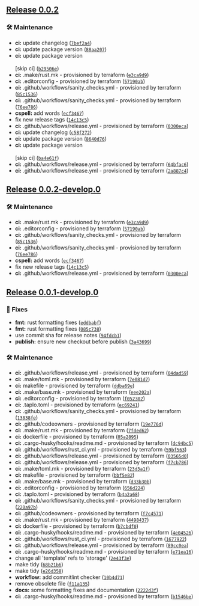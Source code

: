 ## [Release 0.0.2](https://github.com/owlot/svc-storage/releases/tag/v0.0.2)

### 🛠 Maintenance

-  **ci:** update changelog ([`7bef2a4`](https://github.com/owlot/svc-storage/commit/7bef2a4b92fb0181eb778601bdc1f0c6843c2374))
-  **ci:** update package version ([`88aa207`](https://github.com/owlot/svc-storage/commit/88aa2072d936285bb1839ff8bcc24a75e69ab746))
-  **ci:** update package version<br/><br/>[skip ci] ([`b29506e`](https://github.com/owlot/svc-storage/commit/b29506e9087a9accd5126e29f4f543cea34a8247))
-  **ci:** .make/rust.mk - provisioned by terraform ([`e3ca9d9`](https://github.com/owlot/svc-storage/commit/e3ca9d95bdfe4ee97f3cefaa218a00eb4c58a773))
-  **ci:** .editorconfig - provisioned by terraform ([`57190ab`](https://github.com/owlot/svc-storage/commit/57190ab0da77179bf3697ae327ace97259941baa))
-  **ci:** .github/workflows/sanity_checks.yml - provisioned by terraform ([`85c1536`](https://github.com/owlot/svc-storage/commit/85c153631c50952538242299810ce9d780ad54e4))
-  **ci:** .github/workflows/sanity_checks.yml - provisioned by terraform ([`76ee786`](https://github.com/owlot/svc-storage/commit/76ee78641b96a2240252282a2aeb8446b50648f1))
-  **cspell:** add words ([`ecf3467`](https://github.com/owlot/svc-storage/commit/ecf34670f7425e0c196932085d1bee2bc8637fa2))
- fix new release tags ([`14c13c5`](https://github.com/owlot/svc-storage/commit/14c13c593f1dc60a28e804221e2d6ef83ccd7ad9))
-  **ci:** .github/workflows/release.yml - provisioned by terraform ([`0300eca`](https://github.com/owlot/svc-storage/commit/0300eca65d4e699400ac8eee4653fe2d93a1c13b))
-  **ci:** update changelog ([`c58f272`](https://github.com/owlot/svc-storage/commit/c58f272caff8a709a632fe19eafaa5919fe5ed3f))
-  **ci:** update package version ([`8640d76`](https://github.com/owlot/svc-storage/commit/8640d76dcc1068dc910da7d35ca0ee383c044e02))
-  **ci:** update package version<br/><br/>[skip ci] ([`ba4e61f`](https://github.com/owlot/svc-storage/commit/ba4e61febd1dc9c0aac8e50c73789689451bf366))
-  **ci:** .github/workflows/release.yml - provisioned by terraform ([`64bfac6`](https://github.com/owlot/svc-storage/commit/64bfac6cf9be7e150cbacfd84cfd70a0f981850b))
-  **ci:** .github/workflows/release.yml - provisioned by terraform ([`2a887c4`](https://github.com/owlot/svc-storage/commit/2a887c4853079aa2413578cdce05170a451f3f4a))

## [Release 0.0.2-develop.0](https://github.com/owlot/svc-storage/releases/tag/v0.0.2-develop.0)

### 🛠 Maintenance

-  **ci:** .make/rust.mk - provisioned by terraform ([`e3ca9d9`](https://github.com/owlot/svc-storage/commit/e3ca9d95bdfe4ee97f3cefaa218a00eb4c58a773))
-  **ci:** .editorconfig - provisioned by terraform ([`57190ab`](https://github.com/owlot/svc-storage/commit/57190ab0da77179bf3697ae327ace97259941baa))
-  **ci:** .github/workflows/sanity_checks.yml - provisioned by terraform ([`85c1536`](https://github.com/owlot/svc-storage/commit/85c153631c50952538242299810ce9d780ad54e4))
-  **ci:** .github/workflows/sanity_checks.yml - provisioned by terraform ([`76ee786`](https://github.com/owlot/svc-storage/commit/76ee78641b96a2240252282a2aeb8446b50648f1))
-  **cspell:** add words ([`ecf3467`](https://github.com/owlot/svc-storage/commit/ecf34670f7425e0c196932085d1bee2bc8637fa2))
- fix new release tags ([`14c13c5`](https://github.com/owlot/svc-storage/commit/14c13c593f1dc60a28e804221e2d6ef83ccd7ad9))
-  **ci:** .github/workflows/release.yml - provisioned by terraform ([`0300eca`](https://github.com/owlot/svc-storage/commit/0300eca65d4e699400ac8eee4653fe2d93a1c13b))

## [Release 0.0.1-develop.0](https://github.com/owlot/svc-storage/releases/tag/v0.0.1-develop.0)

### 🐛 Fixes

-  **fmt:** rust formatting fixes ([`eddbabf`](https://github.com/owlot/svc-storage/commit/eddbabff0a8658099822e049c5abad2c38b0f46d))
-  **fmt:** rust formatting fixes ([`085c738`](https://github.com/owlot/svc-storage/commit/085c7380efa6694dd19ac308c77b75e152aaf4a6))
- use commit sha for release notes ([`94fdcb1`](https://github.com/owlot/svc-storage/commit/94fdcb1ff6904c8531f18d24a32b196bf2968d40))
-  **publish:** ensure new checkout before publish ([`3a43699`](https://github.com/owlot/svc-storage/commit/3a436990ada94f4fe5256c23eada9643a5d72249))

### 🛠 Maintenance

-  **ci:** .github/workflows/release.yml - provisioned by terraform ([`04dad59`](https://github.com/owlot/svc-storage/commit/04dad59f6afc157842f81a5e8cf62dd1b560b442))
-  **ci:** .make/toml.mk - provisioned by terraform ([`7e081d7`](https://github.com/owlot/svc-storage/commit/7e081d70a968eb91d7b86dacf54bf0d8657fff4f))
-  **ci:** makefile - provisioned by terraform ([`ddba69e`](https://github.com/owlot/svc-storage/commit/ddba69e218ef11571e6524a1aa7568781ead705b))
-  **ci:** .make/base.mk - provisioned by terraform ([`eee202a`](https://github.com/owlot/svc-storage/commit/eee202a944867c137ea0ad1eda02500b3e2079b7))
-  **ci:** .editorconfig - provisioned by terraform ([`f052302`](https://github.com/owlot/svc-storage/commit/f0523028be4478bafcf0e859371e4efedb3db01e))
-  **ci:** .taplo.toml - provisioned by terraform ([`ec69241`](https://github.com/owlot/svc-storage/commit/ec6924162b893c6eec6e3a85db2dc69065edb8af))
-  **ci:** .github/workflows/sanity_checks.yml - provisioned by terraform ([`13838fe`](https://github.com/owlot/svc-storage/commit/13838fe296ef57cc8b5df13c25c796464de671ba))
-  **ci:** .github/codeowners - provisioned by terraform ([`19e776d`](https://github.com/owlot/svc-storage/commit/19e776df73336fea2081a73ecc5694ad9a7371ab))
-  **ci:** .make/rust.mk - provisioned by terraform ([`7fded62`](https://github.com/owlot/svc-storage/commit/7fded62dcba1664d029d32abbec88929f0933405))
-  **ci:** dockerfile - provisioned by terraform ([`05a2895`](https://github.com/owlot/svc-storage/commit/05a28956cadeb4af113049e5274302147723b664))
-  **ci:** .cargo-husky/hooks/readme.md - provisioned by terraform ([`dc94bc5`](https://github.com/owlot/svc-storage/commit/dc94bc5aded161a8e8d5116237a1eedbaaee1bf0))
-  **ci:** .github/workflows/rust_ci.yml - provisioned by terraform ([`59bf563`](https://github.com/owlot/svc-storage/commit/59bf56338f5771f659b6ad7b8f5147477ab33408))
-  **ci:** .github/workflows/release.yml - provisioned by terraform ([`03565d0`](https://github.com/owlot/svc-storage/commit/03565d01078b808e3d76e42acc875bdafd7df978))
-  **ci:** .github/workflows/release.yml - provisioned by terraform ([`f7cb786`](https://github.com/owlot/svc-storage/commit/f7cb786b616f2ad9044bd4e3153f861fffd2a8c0))
-  **ci:** .make/toml.mk - provisioned by terraform ([`23d3a1f`](https://github.com/owlot/svc-storage/commit/23d3a1fc0b56b5c08483cb56dbe3dd298db63008))
-  **ci:** makefile - provisioned by terraform ([`bbf5e82`](https://github.com/owlot/svc-storage/commit/bbf5e82a7bcf59988b30cc515b6bde3f2de2f97b))
-  **ci:** .make/base.mk - provisioned by terraform ([`d33b30b`](https://github.com/owlot/svc-storage/commit/d33b30b54591f87d6efaca626239d80d23f4a568))
-  **ci:** .editorconfig - provisioned by terraform ([`656d224`](https://github.com/owlot/svc-storage/commit/656d2245ad7a409fa9aaee49bb19c566190a475e))
-  **ci:** .taplo.toml - provisioned by terraform ([`b4a2a68`](https://github.com/owlot/svc-storage/commit/b4a2a68de328eafc2ea01fba736c03aded8902da))
-  **ci:** .github/workflows/sanity_checks.yml - provisioned by terraform ([`220a97b`](https://github.com/owlot/svc-storage/commit/220a97bdd1811438bc339a8fd5a540f40083ac62))
-  **ci:** .github/codeowners - provisioned by terraform ([`f7c4571`](https://github.com/owlot/svc-storage/commit/f7c45714bc0f88edfb1bd50581807af1cde95981))
-  **ci:** .make/rust.mk - provisioned by terraform ([`4498437`](https://github.com/owlot/svc-storage/commit/4498437b55d2a21311de50139071a02a8cec29db))
-  **ci:** dockerfile - provisioned by terraform ([`b7cbdf0`](https://github.com/owlot/svc-storage/commit/b7cbdf04b2714501a515912aa32dc36d71c022f5))
-  **ci:** .cargo-husky/hooks/readme.md - provisioned by terraform ([`4e04526`](https://github.com/owlot/svc-storage/commit/4e04526c6f034e9d7de7c06ca419b1c216ea4f39))
-  **ci:** .github/workflows/rust_ci.yml - provisioned by terraform ([`1677922`](https://github.com/owlot/svc-storage/commit/1677922c4517aede3c1375222332fdb323fa8c45))
-  **ci:** .github/workflows/release.yml - provisioned by terraform ([`89cc0ea`](https://github.com/owlot/svc-storage/commit/89cc0eaa46f2666bd17d380571a3ff28877580a4))
-  **ci:** .cargo-husky/hooks/readme.md - provisioned by terraform ([`e71ea16`](https://github.com/owlot/svc-storage/commit/e71ea168f6950e1cd25f9a189392b94458d73785))
- change all 'template' refs to 'storage' ([`2e43f3e`](https://github.com/owlot/svc-storage/commit/2e43f3eec035ceb326e646f55f1d58c7d5289a1b))
- make tidy ([`68b21b6`](https://github.com/owlot/svc-storage/commit/68b21b639054318fdc033ca2ccb514ab6545b879))
- make tidy ([`e26d358`](https://github.com/owlot/svc-storage/commit/e26d358b057bc09b7970bfabc22ef8d012aa1a06))
-  **workflow:** add commitlint checker ([`10b4d71`](https://github.com/owlot/svc-storage/commit/10b4d71b16451ceed191d9129db5373f976c598c))
- remove obsolete file ([`f11a135`](https://github.com/owlot/svc-storage/commit/f11a135bb6a029919b9a07e9cee65ee27cf57425))
-  **docs:** some formatting fixes and documentation ([`2222d3f`](https://github.com/owlot/svc-storage/commit/2222d3fd6f3514a999fd72a68374e88b76778a9e))
-  **ci:** .cargo-husky/hooks/readme.md - provisioned by terraform ([`b1546be`](https://github.com/owlot/svc-storage/commit/b1546be9b6ad60a98880b5c2fc81044165bdadc7))

